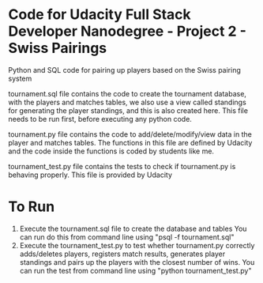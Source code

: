 Code for Udacity Full Stack Developer Nanodegree - Project 2 - Swiss Pairings
==============================================================================
Python and SQL code for pairing up players based on the Swiss pairing system

tournament.sql file contains the code to create the tournament database, 
with the players and matches tables, we also use a view called standings 
for generating the player standings, and this is also created here.
This file needs to be run first, before executing any python code.

tournament.py file contains the code to add/delete/modify/view data in the 
player and matches tables. The functions in this file are defined by Udacity
and the code inside the functions is coded by students like me.

tournament_test.py file contains the tests to check if tournament.py is
behaving properly. This file is provided by Udacity

To Run
=======
1. Execute the tournament.sql file to create the database and tables
   You can run do this from command line using "psql -f tournament.sql"
2. Execute the tournament_test.py to test whether tournament.py correctly
   adds/deletes players, registers match results, generates player standings
   and pairs up the players with the closest number of wins.
   You can run the test from command line using "python tournament_test.py"


